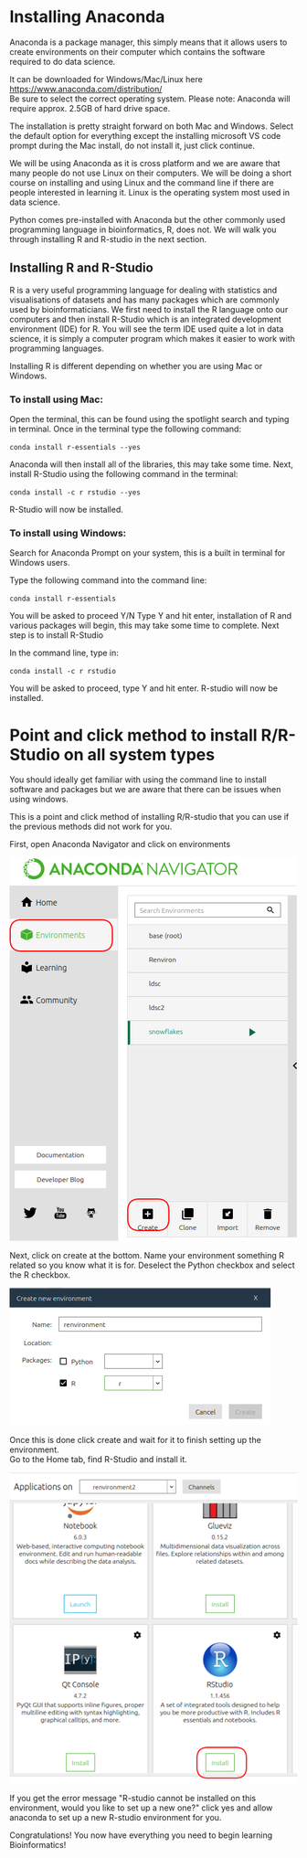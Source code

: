 
# Installing Anaconda

Anaconda is a package manager, this simply means that it allows users to create environments on their computer 
which contains the software required to do data science. 

It can be downloaded for Windows/Mac/Linux here https://www.anaconda.com/distribution/  
Be sure to select the correct operating system. Please note: Anaconda will require approx. 2.5GB of hard drive space. 

The installation is pretty straight forward on both Mac and Windows.
Select the default option for everything except the installing microsoft VS code prompt during the Mac install, 
do not install it, just click continue.

We will be using Anaconda as it is cross platform and we are aware that many people do not use Linux on their computers. 
We will be doing a short course on installing and using Linux and the command line if there are people interested in learning
it. Linux is the operating system most used in data science.

Python comes pre-installed with Anaconda but the other commonly used programming language in bioinformatics, R, does not. 
We will walk you through installing R and R-studio in the next section.


## Installing R and R-Studio

R is a very useful programming language for dealing with statistics and visualisations of datasets and has many packages which are commonly used by bioinformaticians. We first need to install the R language onto our computers and then install R-Studio which is an integrated development environment (IDE) for R. You will see the term IDE used quite a lot in data science, it is simply a computer program which makes it easier to work with programming languages.

Installing R is different depending on whether you are using Mac or Windows.

### To install using Mac:

Open the terminal, this can be found using the spotlight search and typing in terminal.
Once in the terminal type the following command:

`conda install r-essentials --yes`

Anaconda will then install all of the libraries, this may take some time.
Next, install R-Studio using the following command in the terminal:

`conda install -c r rstudio --yes`

R-Studio will now be installed.



### To install using Windows:

Search for Anaconda Prompt on your system, this is a built in terminal for Windows users.

Type the following command into the command line:

`conda install r-essentials`

You will be asked to proceed Y/N
Type Y and hit enter, installation of R and various packages will begin, this may take some time to complete. Next step is to install R-Studio

In the command line, type in:

`conda install -c r rstudio`

You will be asked to proceed, type Y and hit enter.
R-studio will now be installed.


# Point and click method to install R/R-Studio on all system types

You should ideally get familiar with using the command line to install software and packages but we are aware that there can be issues when using windows.

This is a point and click method of installing R/R-studio that you can use if the previous methods did not work for you.

First, open Anaconda Navigator and click on environments

![environment tab](https://github.com/Genomics-CRT/images/blob/master/environmenttab.png)

Next, click on create at the bottom. Name your environment something R related so you know what it is for. Deselect the Python checkbox and select the R checkbox.

![renvironmentname](https://github.com/Genomics-CRT/images/blob/master/renvironment.png)

Once this is done click create and wait for it to finish setting up the environment.  
Go to the Home tab, find R-Studio and install it. 

![hometabrstudio](https://github.com/Genomics-CRT/images/blob/master/rstudioinstall.png)

If you get the error message "R-studio cannot be installed on this environment, would you like to set up a new one?" click yes and allow anaconda to set up a new R-studio environment for you. 

Congratulations! You now have everything you need to begin learning Bioinformatics!
